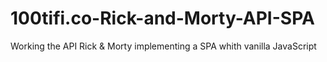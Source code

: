 # 100tifi.co-Rick-and-Morty-API-SPA
Working the API Rick &amp; Morty implementing a SPA whith vanilla JavaScript
